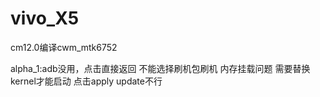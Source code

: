 # vivo_X5
cm12.0编译cwm_mtk6752

alpha_1:adb没用，点击直接返回
	不能选择刷机包刷机
	内存挂载问题
	需要替换kernel才能启动
	点击apply update不行
	

